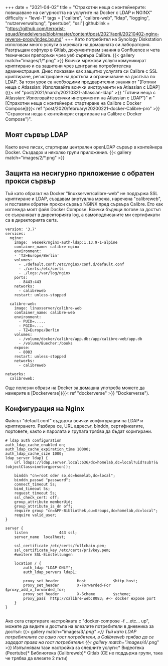 +++
date = "2021-04-02"
title = "Страхотни неща с контейнерите: повишаване на сигурността на услугите на Docker с LDAP и NGINX"
difficulty = "level-1"
tags = ["calibre", "calibre-web", "ldap", "logging", "nutzerverwaltung", "peertube", "ssl"]
githublink = "https://github.com/terrorist-squad/knedelverse/blob/master/content/post/2021/april/20210402-nginx-reverse-proxy/index.bg.md"
+++
Като потребител на Synology Diskstation използвам много услуги в мрежата на домашната си лаборатория. Разгръщам софтуер в Gitlab, документирам знания в Confluence и чета технически препоръки чрез уеб сървъра Calibre.
{{< gallery match="images/1/*.png" >}}
Всички мрежови услуги комуникират криптирано и са защитени чрез централна потребителска администрация. Днес показвам как защитих услугата си Calibre с SSL криптиране, регистриране на достъпа и ограничаване на достъпа по LDAP. За този урок са необходими предварителни знания от "[Готини неща с Atlassian: Използвайте всички инструменти на Atlassian с LDAP]({{< ref "post/2021/march/20210321-atlassian-ldap" >}} "Готини неща с Atlassian: Използвайте всички инструменти на Atlassian с LDAP")" и "[Страхотни неща с контейнери: стартиране на Calibre с Docker Compose]({{< ref "post/2020/february/20200221-docker-Calibre-pro" >}} "Страхотни неща с контейнери: стартиране на Calibre с Docker Compose")".
## Моят сървър LDAP
Както вече писах, стартирам централен openLDAP сървър в контейнера Docker. Създадох и няколко групи приложения.
{{< gallery match="images/2/*.png" >}}

## Защита на несигурно приложение с обратен прокси сървър
Тъй като образът на Docker "linuxserver/calibre-web" не поддържа SSL криптиране и LDAP, създавам виртуална мрежа, наречена "calibreweb", и поставям обратен прокси сървър NGINX пред сървъра Calibre. Ето как изглежда моят файл Docker Compose. Всички бъдещи логове за достъп се съхраняват в директорията log, а самоподписаните ми сертификати са в директорията certs.
```
version: '3.7'
services:
  nginx: 
    image:  weseek/nginx-auth-ldap:1.13.9-1-alpine
    container_name: calibre-nginx
    environment:
    - 'TZ=Europe/Berlin'
    volumes:
      - ./default.conf:/etc/nginx/conf.d/default.conf
      - ./certs:/etc/certs
      - ./logs:/var/log/nginx
    ports:
      - 8443:443
    networks:
      - calibreweb
    restart: unless-stopped

  calibre-web:
    image: linuxserver/calibre-web
    container_name: calibre-web
    environment:
      - PUID=.....
      - PGID=....
      - TZ=Europe/Berlin
    volumes:
      - /volume/docker/calibre/app.db:/app/calibre-web/app.db
      - /volume/Buecher:/books
    expose:
      - 8083
    restart: unless-stopped
    networks:
      - calibreweb

networks:
  calibreweb:

```
Още полезни образи на Docker за домашна употреба можете да намерите в [Dockerverse]({{< ref "dockerverse" >}} "Dockerverse").
## Конфигурация на Nginx
Файлът "default.conf" съдържа всички конфигурации на LDAP и криптирането. Разбира се, URL адресът, binddn, сертификатите, портовете, както и паролата и групата трябва да бъдат коригирани.
```
# ldap auth configuration
auth_ldap_cache_enabled on;
auth_ldap_cache_expiration_time 10000;
auth_ldap_cache_size 1000;
ldap_server ldap1 {
    url ldaps://ldap.server.local:636/dc=homelab,dc=local?uid?sub?(&(objectClass=inetorgperson));

    binddn "cn=root oder so,dc=homelab,dc=local";
    binddn_passwd "password";
    connect_timeout 5s;
    bind_timeout 5s;
    request_timeout 5s;
    ssl_check_cert: off;
    group_attribute memberUid;
    group_attribute_is_dn off;
    require group "cn=APP-Bibliothek,ou=Groups,dc=homelab,dc=local";
    require valid_user;
}

server {
    listen              443 ssl;
    server_name  localhost;

    ssl_certificate /etc/certs/fullchain.pem;
    ssl_certificate_key /etc/certs/privkey.pem;
    #weitere SSL-Einstellungen

    location / {
        auth_ldap "LDAP-ONLY";
        auth_ldap_servers ldap1;

        proxy_set_header        Host            $http_host;
        proxy_set_header        X-Forwarded-For $proxy_add_x_forwarded_for;
        proxy_set_header        X-Scheme        $scheme;
        proxy_pass  http://calibre-web:8083; #<- docker expose port
    }
}


```
Ако сега стартирате настройката с "docker-compose -f ...etc... up", можете да видите и достъпа на влезлите потребители в дневника за достъп:
{{< gallery match="images/3/*.png" >}}
Тъй като LDAP потребителите са само гост потребители, в Calibreweb трябва да се зададат права на гост потребители:
{{< gallery match="images/4/*.png" >}}
Изпълнявам тази настройка за следните услуги:* Видеотека (Peertube)* Библиотека (Calibreweb)* Gitlab (CE не поддържа групи, така че трябва да влезете 2 пъти)
